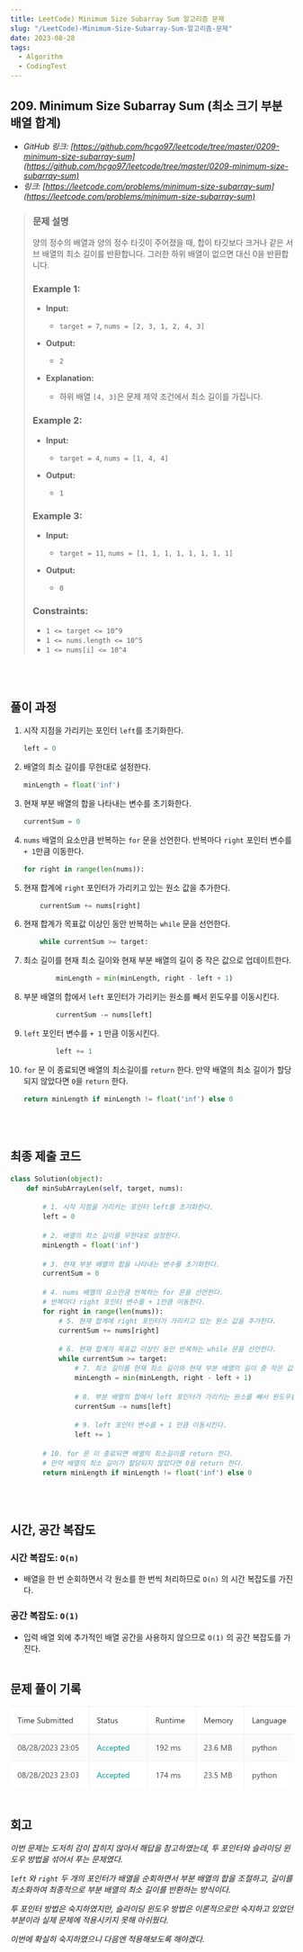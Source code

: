 ```yaml
---
title: LeetCode) Minimum Size Subarray Sum 알고리즘 문제
slug: "/LeetCode)-Minimum-Size-Subarray-Sum-알고리즘-문제"
date: 2023-08-28
tags:
  - Algorithm
  - CodingTest
---
```


## 209. Minimum Size Subarray Sum (최소 크기 부분 배열 합계)

- _GitHub 링크: [https://github.com/hcgo97/leetcode/tree/master/0209-minimum-size-subarray-sum](https://github.com/hcgo97/leetcode/tree/master/0209-minimum-size-subarray-sum)_
- _링크: [https://leetcode.com/problems/minimum-size-subarray-sum](https://leetcode.com/problems/minimum-size-subarray-sum)_

> ### 문제 설명
>
> 양의 정수의 배열과 양의 정수 타깃이 주어졌을 때, 합이 타깃보다 크거나 같은 서브 배열의 최소 길이를 반환합니다. 그러한 하위 배열이 없으면 대신 0을 반환합니다.
> 
> ### **Example 1:**
> 
> - **Input:**
>   - `target = 7`, `nums = [2, 3, 1, 2, 4, 3]`
>
> - **Output:**
>   - `2`
>  
> - **Explanation:**
>   - 하위 배열 `[4, 3]`은 문제 제약 조건에서 최소 길이를 가집니다.
> 
> ### **Example 2:**
> 
> - **Input:**
>   - `target = 4`, `nums = [1, 4, 4]`
> 
> - **Output:**
>   - `1`
>  
> ### **Example 3:**
> 
> - **Input:**
>   - `target = 11`, `nums = [1, 1, 1, 1, 1, 1, 1, 1]`
> 
> - **Output:**
>   - `0`
> 
> ### **Constraints:**
>
> - `1 <= target <= 10^9`
> - `1 <= nums.length <= 10^5`
> - `1 <= nums[i] <= 10^4`
>
<br></br>

## 풀이 과정

1. 시작 지점을 가리키는 포인터 `left`를 초기화한다.
    ```python
    left = 0
    ```
    
2. 배열의 최소 길이를 무한대로 설정한다.
    ```python
    minLength = float('inf')
    ```

3. 현재 부분 배열의 합을 나타내는 변수를 초기화한다.
    ```python
    currentSum = 0
    ```

4. `nums` 배열의 요소만큼 반복하는 `for` 문을 선언한다. 반복마다 `right` 포인터 변수를 `+ 1`만큼 이동한다.
    ```python
    for right in range(len(nums)):
    ```

5. 현재 합계에 `right` 포인터가 가리키고 있는 원소 값을 추가한다.
    ```python
        currentSum += nums[right]
    ```

6. 현재 합계가 목표값 이상인 동안 반복하는 `while` 문을 선언한다.
    ```python
        while currentSum >= target:
    ```

7. 최소 길이를 현재 최소 길이와 현재 부분 배열의 길이 중 작은 값으로 업데이트한다.
    ```python
            minLength = min(minLength, right - left + 1)
    ```

8. 부분 배열의 합에서 `left` 포인터가 가리키는 원소를 빼서 윈도우를 이동시킨다.
    ```python
            currentSum -= nums[left]
    ```

9. `left` 포인터 변수를 `+ 1` 만큼 이동시킨다.
    ```python
            left += 1
    ```

10. `for` 문 이 종료되면 배열의 최소길이를 `return` 한다. 만약 배열의 최소 길이가 할당되지 않았다면 `0`을 `return` 한다.
    ```python
    return minLength if minLength != float('inf') else 0
    ```
<br></br>

## 최종 제출 코드
```python
class Solution(object):
    def minSubArrayLen(self, target, nums):
        
        # 1. 시작 지점을 가리키는 포인터 left를 초기화한다.
        left = 0
        
        # 2. 배열의 최소 길이를 무한대로 설정한다.
        minLength = float('inf')
        
        # 3. 현재 부분 배열의 합을 나타내는 변수를 초기화한다.
        currentSum = 0

        # 4. nums 배열의 요소만큼 반복하는 for 문을 선언한다.
        # 반복마다 right 포인터 변수를 + 1만큼 이동한다.
        for right in range(len(nums)):
            # 5. 현재 합계에 right 포인터가 가리키고 있는 원소 값을 추가한다.
            currentSum += nums[right]

            # 6. 현재 합계가 목표값 이상인 동안 반복하는 while 문을 선언한다.
            while currentSum >= target:
                # 7. 최소 길이를 현재 최소 길이와 현재 부분 배열의 길이 중 작은 값으로 업데이트한다.
                minLength = min(minLength, right - left + 1)
                
                # 8. 부분 배열의 합에서 left 포인터가 가리키는 원소를 빼서 윈도우를 이동시킨다.
                currentSum -= nums[left]
                
                # 9. left 포인터 변수를 + 1 만큼 이동시킨다.
                left += 1

        # 10. for 문 이 종료되면 배열의 최소길이를 return 한다.
        # 만약 배열의 최소 길이가 할당되지 않았다면 0을 return 한다.
        return minLength if minLength != float('inf') else 0
```
<br></br>

## 시간, 공간 복잡도

### 시간 복잡도: `O(n)`
- 배열을 한 번 순회하면서 각 원소를 한 번씩 처리하므로 `O(n)` 의 시간 복잡도를 가진다.

### 공간 복잡도: `O(1)`
-  입력 배열 외에 추가적인 배열 공간을 사용하지 않으므로 `O(1)` 의 공간 복잡도를 가진다.
<br></br>

## 문제 풀이 기록

![hyoj leet code submit history](img1.png "hyoj leet code submit history")
<br></br>

## 회고
_이번 문제는 도저히 감이 잡히지 않아서 해답을 참고하였는데, 투 포인터와 슬라이딩 윈도우 방법을 섞어서 푸는 문제였다._

_`left` 와 `right` 두 개의 포인터가 배열을 순회하면서 부분 배열의 합을 조절하고, 길이를 최소화하여 최종적으로 부분 배열의 최소 길이를 반환하는 방식이다._

_투 포인터 방법은 숙지하였지만, 슬라이딩 윈도우 방법은 이론적으로만 숙지하고 있었던 부분이라 실제 문제에 적용시키지 못해 아쉬웠다._

_이번에 확실히 숙지하였으니 다음엔 적용해보도록 해야겠다._
